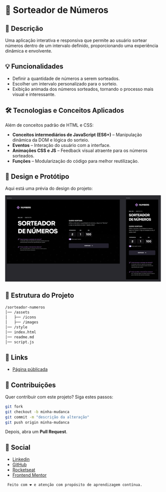 # 🚀 Sorteador de Números

## 📌 Descrição

Uma aplicação interativa e responsiva que permite ao usuário sortear números dentro de um intervalo definido, proporcionando uma experiência dinâmica e envolvente.

## 💡 Funcionalidades

- Definir a quantidade de números a serem sorteados.
- Escolher um intervalo personalizado para o sorteio.
- Exibição animada dos números sorteados, tornando o processo mais visual e interessante.

## 🛠️ Tecnologias e Conceitos Aplicados

Além de conceitos padrão de HTML e CSS:

- **Conceitos intermediários de JavaScript (ES6+)** – Manipulação dinâmica da DOM e lógica do sorteio.
- **Eventos** – Interação do usuário com a interface.
- **Animações CSS e JS** – Feedback visual atraente para os números sorteados.
- **Funções** – Modularização do código para melhor reutilização.

## 🎨 Design e Protótipo

Aqui está uma prévia do design do projeto:

![Imagem do protótipo](./assets/archetype.png)

## 📁 Estrutura do Projeto

```plaintext
/sorteador-numeros
│── /assets
│   ├── /icons
│   ├── /images
│── /style
│── index.html
│── readme.md
│── script.js
```

## 🔗 Links

- [Página públicada](https://eomgn.github.io/rs-fs-sorteador-de-numeros/)

## 🤝 Contribuições

Quer contribuir com este projeto? Siga estes passos:

```sh
git fork
git checkout -b minha-mudanca
git commit -m "descrição da alteração"
git push origin minha-mudanca
```

Depois, abra um **Pull Request**.

## 🛜 Social

- [Linkedin](https://www.linkedin.com/in/eomgn/)
- [GitHub](https://github.com/eomgn)
- [Rocketseat](https://app.rocketseat.com.br/me/eomgn)
- [Frontend Mentor](https://www.frontendmentor.io/profile/eomgn)

```readme
 Feito com ❤️ e atenção com propósito de aprendizagem contínua.
```
